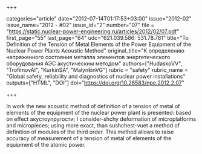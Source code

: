 +++

categories="article"
date="2012-07-14T01:17:53+03:00"
issue="2012-02"
issue_name="2012 - #02"
issue_id="2"
number="07"
file = "https://static.nuclear-power-engineering.ru/articles/2012/02/07.pdf"
first_page="55"
last_page="64"
udc="621.039.586: 531.78.781"
title="To Definition of the Tension of Metal Elements of the Power Equipment of the Nuclear Power Plants Acoustic Method"
original_title="К определению напряженного состояния металла элементов энергетического оборудования АЭС акустическим методом"
authors=["HudaskoVV", "TrofimovAI", "KurkinSA", "MalynkinVG"]
rubric = "safety"
rubric_name = "Global safety, reliability and diagnostics of nuclear power installations"
outputs=["HTML", "DOI"]
doi="https://doi.org/10.26583/npe.2012.2.07"

+++

In work the new acoustic method of definition of a tension of metal of elements of the equipment of the nuclear power plant is presented: based on effect акустоупругости; I consider-shchy deformation of microplatforms and micropieces; using more exact, than sushchest-vuet a method of definition of modules of the third order. This method allows to raise accuracy of measurement of a tension of metal of elements of the equipment of the atomic power.